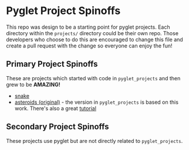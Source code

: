# Pyglet Project Spinoffs

This repo was design to be a starting point for pyglet projects. Each directory within the ``projects/`` directory could be their own repo. Those developers who choose to do this are encouraged to change this file and create a pull request with the change so everyone can enjoy the fun!


## Primary Project Spinoffs

These are projects which started with code in ``pyglet_projects`` and then grew to be __AMAZING!__

* [snake]()
* [asteroids (original)](https://github.com/loktacar/pyglet-asteroids) - the version in `pyglet_projects` is based on this work. There's also a great [tutorial](http://steveasleep.com/pyglettutorial.html)


## Secondary Project Spinoffs

These projects use pyglet but are not directly related to ``pyglet_projects``. 

